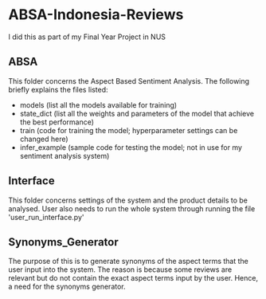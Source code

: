 # ABSA-Indonesia-Reviews
I did this as part of my Final Year Project in NUS


## ABSA

This folder concerns the Aspect Based Sentiment Analysis. The following briefly explains the files listed:
- models (list all the models available for training)
- state_dict (list all the weights and parameters of the model that achieve the best performance)
- train (code for training the model; hyperparameter settings can be changed here)
- infer_example (sample code for testing the model; not in use for my sentiment analysis system)

## Interface

This folder concerns settings of the system and the product details to be analysed. 
User also needs to run the whole system through running the file 'user_run_interface.py'

## Synonyms_Generator

The purpose of this is to generate synonyms of the aspect terms that the user input into the system. The reason is because some reviews are relevant but do not contain the exact aspect terms input by the user. Hence, a need for the synonyms generator.
